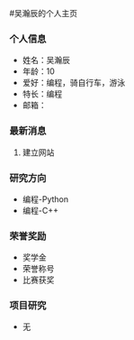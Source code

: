 #吴瀚辰的个人主页

### 个人信息
- 姓名：吴瀚辰
- 年龄：10
- 爱好：编程，骑自行车，游泳
- 特长：编程
- 邮箱：

### 最新消息
1. 建立网站

### 研究方向
- 编程-Python
- 编程-C++

### 荣誉奖励
- 奖学金
- 荣誉称号
- 比赛获奖

### 项目研究
- 无
